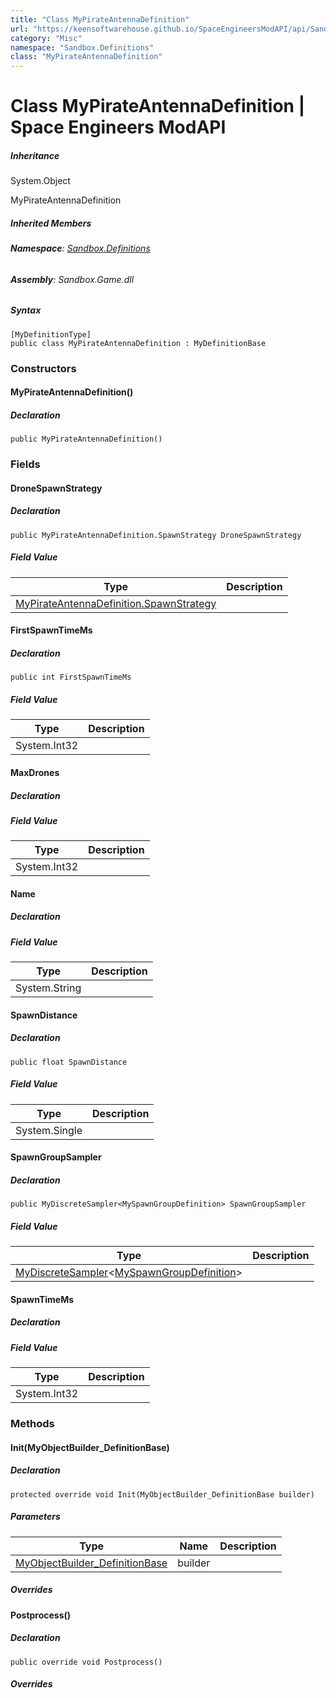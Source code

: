 ```yaml
---
title: "Class MyPirateAntennaDefinition"
url: "https://keensoftwarehouse.github.io/SpaceEngineersModAPI/api/Sandbox.Definitions.MyPirateAntennaDefinition.html"
category: "Misc"
namespace: "Sandbox.Definitions"
class: "MyPirateAntennaDefinition"
---
```


# Class MyPirateAntennaDefinition | Space Engineers ModAPI

##### Inheritance

System.Object

MyPirateAntennaDefinition

##### Inherited Members

###### **Namespace**: [Sandbox.Definitions](https://keensoftwarehouse.github.io/SpaceEngineersModAPI/api/Sandbox.Definitions.html)

###### **Assembly**: Sandbox.Game.dll

##### Syntax

```
[MyDefinitionType]
public class MyPirateAntennaDefinition : MyDefinitionBase
```

### Constructors

#### MyPirateAntennaDefinition()

##### Declaration

```
public MyPirateAntennaDefinition()
```

### Fields

#### DroneSpawnStrategy

##### Declaration

```
public MyPirateAntennaDefinition.SpawnStrategy DroneSpawnStrategy
```

##### Field Value

| Type | Description |
| --- | --- |
| [MyPirateAntennaDefinition.SpawnStrategy](https://keensoftwarehouse.github.io/SpaceEngineersModAPI/api/Sandbox.Definitions.MyPirateAntennaDefinition.SpawnStrategy.html) |     |

#### FirstSpawnTimeMs

##### Declaration

```
public int FirstSpawnTimeMs
```

##### Field Value

| Type | Description |
| --- | --- |
| System.Int32 |     |

#### MaxDrones

##### Declaration

##### Field Value

| Type | Description |
| --- | --- |
| System.Int32 |     |

#### Name

##### Declaration

##### Field Value

| Type | Description |
| --- | --- |
| System.String |     |

#### SpawnDistance

##### Declaration

```
public float SpawnDistance
```

##### Field Value

| Type | Description |
| --- | --- |
| System.Single |     |

#### SpawnGroupSampler

##### Declaration

```
public MyDiscreteSampler<MySpawnGroupDefinition> SpawnGroupSampler
```

##### Field Value

| Type | Description |
| --- | --- |
| [MyDiscreteSampler](https://keensoftwarehouse.github.io/SpaceEngineersModAPI/api/VRage.Utils.MyDiscreteSampler-1.html)<[MySpawnGroupDefinition](https://keensoftwarehouse.github.io/SpaceEngineersModAPI/api/Sandbox.Definitions.MySpawnGroupDefinition.html)\> |     |

#### SpawnTimeMs

##### Declaration

##### Field Value

| Type | Description |
| --- | --- |
| System.Int32 |     |

### Methods

#### Init(MyObjectBuilder\_DefinitionBase)

##### Declaration

```
protected override void Init(MyObjectBuilder_DefinitionBase builder)
```

##### Parameters

| Type | Name | Description |
| --- | --- | --- |
| [MyObjectBuilder\_DefinitionBase](https://keensoftwarehouse.github.io/SpaceEngineersModAPI/api/VRage.Game.MyObjectBuilder_DefinitionBase.html) | builder |     |

##### Overrides

#### Postprocess()

##### Declaration

```
public override void Postprocess()
```

##### Overrides